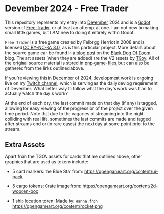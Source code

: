 # Devember 2024 - Free Trader

This repository represents my entry into [Devember](https://devember.org/) 2024
and is a [Godot](https://godotengine.org/) version of
[Free Trader](https://boardgamegeek.com/boardgame/36659/free-trader), or at
least an attempt at one. I am not new to making small little games, but I *AM*
new to doing it entirely within Godot.

`Free Trader` is a free game created by Felbrigg Herriot in 2008 and is licensed
[CC BY-NC-SA 3.0](https://creativecommons.org/licenses/by-nc-sa/3.0/), as is
this particular project. More details about the source game can be found in a
[blog post](https://blackdogofdoom.blogspot.com/2010/09/free-trader.html) on
the [Black Dog Of Doom](https://blackdogofdoom.blogspot.com/) blog. The art
assets (when they are added) are the V2 assets by
[TGov](https://boardgamegeek.com/user/TGov). All of the original source material
is stored in [pnp-game-files](pnp-game-files/), but can also be gathered from
the links outlined above.

If you're viewing this in December of 2024, development work is ongoing live on
my [Twitch channel](https://twitch.tv/odatnurd), which is serving as the daily
devlog requirement of Devember. What better way to follow what the day's work
was than to actually watch the day's work?

At the end of each day, the last commit made on that day (if any) is tagged,
allowing for easy viewing of the progression of the project over the given time
period. Note that due to the vagaries of streaming into the night colliding with
real life, sometimes the last commits are made and tagged after streams end or
(in rare cases) the next day at some point prior to the stream.


## Extra Assets

Apart from the TGOV assets for cards that are outlined above, other graphics
that are used as tokens include:

- 5 card markers: the Blue Star from:
    https://opengameart.org/content/ui-pack

- 5 cargo tokens: Crate image from:
    https://opengameart.org/content/2d-wooden-box

- 1 ship location token: Made by: `Hanna.fhch`
    https://opengameart.org/content/rocket-png

